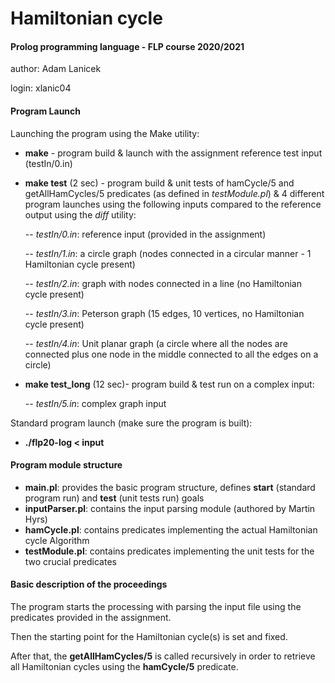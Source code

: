 # Hamiltonian cycle
#### Prolog programming language - FLP course 2020/2021
 author: Adam Lanicek
 
 login: xlanic04

#### Program Launch
Launching the program using the Make utility:
	
- **make** - program build & launch with the assignment reference test input (testIn/0.in)

- **make test** (2 sec) - program build & unit tests of hamCycle/5 and getAllHamCycles/5 predicates (as defined in _testModule.pl_) & 
    4 different program launches using the following inputs compared to the reference output using the _diff_ utility:

    -- _testIn/0.in_: reference input (provided in the assignment)
    
    -- _testIn/1.in_: a circle graph (nodes connected in a circular manner - 1 Hamiltonian cycle present)
       
    -- _testIn/2.in_: graph with nodes connected in a line (no Hamiltonian cycle present)
    
    -- _testIn/3.in_: Peterson graph (15 edges, 10 vertices, no Hamiltonian cycle present)
    
    -- _testIn/4.in_: Unit planar graph (a circle where all the nodes are connected plus one node in the
    middle connected to all the edges on a circle)

- **make test_long** (12 sec)- program build & test run on a complex input:

    -- _testIn/5.in_: complex graph input

Standard program launch (make sure the program is built):

- **./flp20-log < input**

#### Program module structure
- **main.pl**: provides the basic program structure, defines **start** (standard program run)
    and **test** (unit tests run) goals 
- **inputParser.pl**: contains the input parsing module (authored by Martin Hyrs)
- **hamCycle.pl**: contains predicates implementing the actual Hamiltonian cycle Algorithm
- **testModule.pl**: contains predicates implementing the unit tests for the two crucial predicates

#### Basic description of the proceedings
The program starts the processing with parsing the input file using the predicates provided in the assignment. 

Then the starting point for the Hamiltonian cycle(s) is set and fixed. 

After that, the **getAllHamCycles/5** is called
recursively in order to retrieve all Hamiltonian cycles using the **hamCycle/5** predicate.
